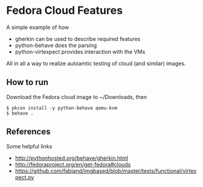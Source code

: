 
Fedora Cloud Features
=====================

A simple example of how

  - gherkin can be used to describe required features
  - python-behave does the parsing
  - python-virtexpect provides interaction with the VMs

All in all a way to realize autoamtic testing of cloud (and similar) images.


How to run
----------

Download the Fedora cloud image to ~/Downloads, then

    $ pkcon install -y python-behave qemu-kvm
    $ behave .


References
----------

Some helpful links

  - http://pythonhosted.org/behave/gherkin.html
  - http://fedoraproject.org/en/get-fedora#clouds
  - https://github.com/fabiand/imgbased/blob/master/tests/functional/virtexpect.py

